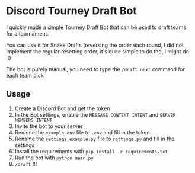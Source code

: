 # Discord Tourney Draft Bot

I quickly made a simple Tourney Draft Bot that can be used to draft teams for a tournament.

You can use it for Snake Drafts (reversing the order each round, I did not implement the regular resetting order, it's quite simple to do tho, I might do it)

The bot is purely manual, you need to type the `/draft next` command for each team pick 

## Usage

1. Create a Discord Bot and get the token
2. In the Bot settings, enable the `MESSAGE CONTENT INTENT` and `SERVER MEMBERS INTENT`
3. Invite the bot to your server
4. Rename the `example.env` file to `.env` and fill in the token
5. Rename the `settings.example.py` file to `settings.py` and fill in the settings
6. Install the requirements with `pip install -r requirements.txt`
7. Run the bot with `python main.py`
8. `/draft` !!!
